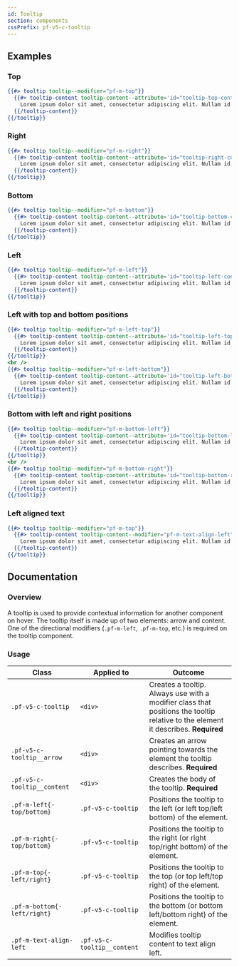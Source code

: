 ```yaml
---
id: Tooltip
section: components
cssPrefix: pf-v5-c-tooltip
---
```


## Examples
### Top
```hbs
{{#> tooltip tooltip--modifier="pf-m-top"}}
  {{#> tooltip-content tooltip-content--attribute='id="tooltip-top-content"'}}
    Lorem ipsum dolor sit amet, consectetur adipiscing elit. Nullam id feugiat augue, nec fringilla turpis.
  {{/tooltip-content}}
{{/tooltip}}
```

### Right
```hbs
{{#> tooltip tooltip--modifier="pf-m-right"}}
  {{#> tooltip-content tooltip-content--attribute='id="tooltip-right-content"'}}
    Lorem ipsum dolor sit amet, consectetur adipiscing elit. Nullam id feugiat augue, nec fringilla turpis.
  {{/tooltip-content}}
{{/tooltip}}
```

### Bottom
```hbs
{{#> tooltip tooltip--modifier="pf-m-bottom"}}
  {{#> tooltip-content tooltip-content--attribute='id="tooltip-bottom-content"'}}
    Lorem ipsum dolor sit amet, consectetur adipiscing elit. Nullam id feugiat augue, nec fringilla turpis.
  {{/tooltip-content}}
{{/tooltip}}
```

### Left
```hbs
{{#> tooltip tooltip--modifier="pf-m-left"}}
  {{#> tooltip-content tooltip-content--attribute='id="tooltip-left-content"'}}
    Lorem ipsum dolor sit amet, consectetur adipiscing elit. Nullam id feugiat augue, nec fringilla turpis.
  {{/tooltip-content}}
{{/tooltip}}
```

### Left with top and bottom positions
```hbs
{{#> tooltip tooltip--modifier="pf-m-left-top"}}
  {{#> tooltip-content tooltip-content--attribute='id="tooltip-left-top-content"'}}
    Lorem ipsum dolor sit amet, consectetur adipiscing elit. Nullam id feugiat augue, nec fringilla turpis.
  {{/tooltip-content}}
{{/tooltip}}
<br />
{{#> tooltip tooltip--modifier="pf-m-left-bottom"}}
  {{#> tooltip-content tooltip-content--attribute='id="tooltip-left-bottom-content"'}}
    Lorem ipsum dolor sit amet, consectetur adipiscing elit. Nullam id feugiat augue, nec fringilla turpis.
  {{/tooltip-content}}
{{/tooltip}}
```

### Bottom with left and right positions
```hbs
{{#> tooltip tooltip--modifier="pf-m-bottom-left"}}
  {{#> tooltip-content tooltip-content--attribute='id="tooltip-bottom-left-content"'}}
    Lorem ipsum dolor sit amet, consectetur adipiscing elit. Nullam id feugiat augue, nec fringilla turpis.
  {{/tooltip-content}}
{{/tooltip}}
<br />
{{#> tooltip tooltip--modifier="pf-m-bottom-right"}}
  {{#> tooltip-content tooltip-content--attribute='id="tooltip-bottom-right-content"'}}
    Lorem ipsum dolor sit amet, consectetur adipiscing elit. Nullam id feugiat augue, nec fringilla turpis.
  {{/tooltip-content}}
{{/tooltip}}
```

### Left aligned text
```hbs
{{#> tooltip tooltip--modifier="pf-m-top"}}
  {{#> tooltip-content tooltip-content--modifier="pf-m-text-align-left" tooltip-content--attribute='id="tooltip-text-align-left-example"'}}
    Lorem ipsum dolor sit amet, consectetur adipiscing elit. Nullam id feugiat augue, nec fringilla turpis.
  {{/tooltip-content}}
{{/tooltip}}
```

## Documentation
### Overview
A tooltip is used to provide contextual information for another component on hover.  The tooltip itself is made up of two elements: arrow and content. One of the directional modifiers (`.pf-m-left`, `.pf-m-top`, etc.) is required on the tooltip component.

### Usage
| Class | Applied to | Outcome |
| -- | -- | -- |
| `.pf-v5-c-tooltip` | `<div>` |  Creates a tooltip. Always use with a modifier class that positions the tooltip relative to the element it describes. **Required**|
| `.pf-v5-c-tooltip__arrow` | `<div>` |  Creates an arrow pointing towards the element the tooltip describes. **Required** |
| `.pf-v5-c-tooltip__content` | `<div>` |  Creates the body of the tooltip. **Required** |
| `.pf-m-left{-top/bottom}` | `.pf-v5-c-tooltip` | Positions the tooltip to the left (or left top/left bottom) of the element. |
| `.pf-m-right{-top/bottom}` | `.pf-v5-c-tooltip` | Positions the tooltip to the right (or right top/right bottom) of the element. |
| `.pf-m-top{-left/right}` | `.pf-v5-c-tooltip` | Positions the tooltip to the top (or top left/top right) of the element. |
| `.pf-m-bottom{-left/right}` | `.pf-v5-c-tooltip` | Positions the tooltip to the bottom (or bottom left/bottom right) of the element. |
| `.pf-m-text-align-left` | `.pf-v5-c-tooltip__content` | Modifies tooltip content to text align left. |
